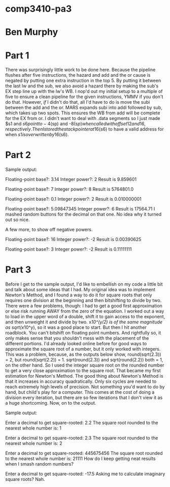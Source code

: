 # comp3410-pa3
# Ben Murphy
####
# Part 1
####
There was surprisingly little work to be done here.
Because the pipeline flushes after five instructions, the hazard and add and the or cause is negated by putting one extra instruction in the top 5.
By putting it between the last lw and the sub, we also avoid a hazard there by making the sub's EX step line up with the lw's WB.
I nop'd out my initial setup to a multiple of five to ensure a clean pipeline for the given instructions, YMMV if you don't do that. 
However, *if* I didn't do that, all I'd have to do is move the subi between the add and the or.
MARS expands subi into addi followed by sub, which takes up two spots.
This ensures the WB from add will be complete for the EX from or.
I didn't want to deal with .data segments so I just made $s1 and $s6 point to -4($sp) and -8($sp) when called with offset 12 and 16, respectively.
Then I stored the stack pointer at 16($s6) to have a valid address for when $s1 is overwritten by 16($s6).

####
# Part 2
####
Sample output:

Floating-point base?: 3.14
Integer power?: 2
Result is 9.859601

Floating-point base?: 7
Integer power?: 8
Result is 5764801.0

Floating-point base?: 0.1
Integer power?: 2
Result is 0.010000001

Floating-point base?: 5.09847345
Integer power?: 6
Result is 17564.71
I mashed random buttons for the decimal on that one. No idea why it turned out so nice.

A few more, to show off negative powers.

Floating-point base?: 16
Integer power?: -2
Result is 0.00390625

Floating-point base?: 3
Integer power?: -2
Result is 0.11111111

####
# Part 3
####

Before I get to the sample output, I'd like to embellish on my code a little bit and talk about some ideas that I had.
My original idea was to implement Newton's Method, and I found a way to do it for square roots that only requires one division at the beginning and then bitshifting to divide by two. 
There were a few problems, though: I had to get a good first approximation or else risk running AWAY from the zero of the equation.
I worked out a way to load in the upper word of a double, shift it to gain access to the exponent, and then unweight it and divide by two.
x*10^(y/2) is of the same magnitude as sqrt(x*10^y), so it was a good place to start.
But then I hit another roadblock. You can't bitshift on floating point numbers.
And rightfully so, it only makes sense that you shouldn't mess with the placement of the different portions.
I'd already looked online before for good ways to approximate the square root of a number, but it only worked with integers.
This was a problem, because, as the outputs below show, round(sqrt(2.3)) = 2, but round(sqrt(2.2)) = 1.
sqrt(round(2.3)) and sqrt(round(2.2)) both = 1, on the other hand.
So I used the integer square root on the rounded number to get a very close approximation to the square root.
That became my first estimation for Newton's Method.
The good thing about Newton's Method is that it increases in accuracy quadratically.
Only six cycles are needed to reach extremely high levels of precision.
Not something you'd want to do by hand, but child's play for a computer.
This comes at the cost of doing a division every iteration, but there are so few iterations that I don't view it as a huge shortcoming. Now, on to the output.

Sample output:

Enter a decimal to get square-rooted: 2.2
The square root rounded to the nearest whole number is: 1

Enter a decimal to get square-rooted: 2.3
The square root rounded to the nearest whole number is: 2

Enter a decimal to get square-rooted: 445675456
The square root rounded to the nearest whole number is: 21111
How do I keep getting neat results when I smash random numbers?

Enter a decimal to get square-rooted: -17.5
Asking me to calculate imaginary square roots? Nah.
